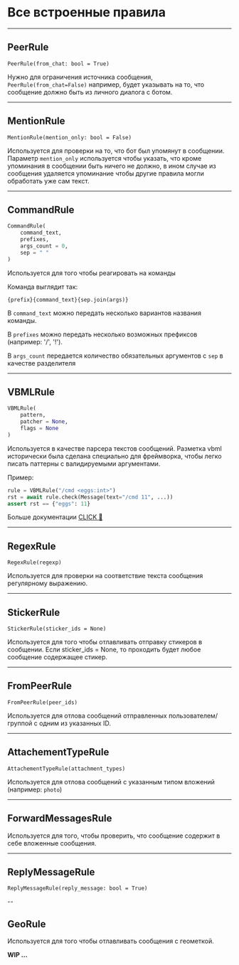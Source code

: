 # Все встроенные правила

---

## PeerRule

`PeerRule(from_chat: bool = True)`

Нужно для ограничения источника сообщения, `PeerRule(from_chat=False)` например, будет указывать на то, что сообщение должно быть из личного диалога с ботом.

---

## MentionRule

`MentionRule(mention_only: bool = False)`

Используется для проверки на то, что бот был упомянут в сообщении. Параметр `mention_only` используется чтобы указать, что кроме упоминания в сообщении быть ничего не должно, в ином случае из сообщения удаляется упоминание чтобы другие правила могли обработать уже сам текст.

---

## CommandRule

```python
CommandRule(
    command_text,
    prefixes,
    args_count = 0,
    sep = " "
)
```

Используется для того чтобы реагировать на команды

Команда выглядит так:

```
{prefix}{command_text}{sep.join(args)}
```

В `command_text` можно передать несколько вариантов названия команды.

В `prefixes` можно передать несколько возможных префиксов (например: '/', '!').

В `args_count` передается количество обязательных аргументов с `sep` в качестве разделителя

---

## VBMLRule

```python
VBMLRule(
    pattern,
    patcher = None,
    flags = None
)
```

Используется в качестве парсера текстов сообщений. Разметка vbml исторически была сделана специально для фреймворка, чтобы легко писать паттерны с валидируемыми аргументами.

Пример:

```python
rule = VBMLRule("/cmd <eggs:int>")
rst = await rule.check(Message(text="/cmd 11", ...))
assert rst == {"eggs": 11}
```

Больше документации [CLICK 🤩](https://github.com/tesseradecade/vbml/blob/master/docs/index.md)

---

## RegexRule

`RegexRule(regexp)`

Используется для проверки на соответствие текста сообщения регулярному выражению.

---

## StickerRule

`StickerRule(sticker_ids = None)`

Используется для того чтобы отлавливать отправку стикеров в сообщении. Если sticker_ids = None, то проходить будет любое сообщение содержащее стикер.

---

## FromPeerRule

`FromPeerRule(peer_ids)`

Используется для отлова сообщений отправленных пользователем/группой с одним из указанных ID.

---

## AttachementTypeRule

`AttachementTypeRule(attachment_types)`

Используется для отлова сообщений с указанным типом вложений (например: `photo`)


---

## ForwardMessagesRule

Используется для того, чтобы проверить, что сообщение содержит в себе вложенные сообщения.

---

## ReplyMessageRule

`ReplyMessageRule(reply_message: bool = True)`

--

## GeoRule

Используется для того чтобы отлавливать сообщения с геометкой.

**WIP ...**

